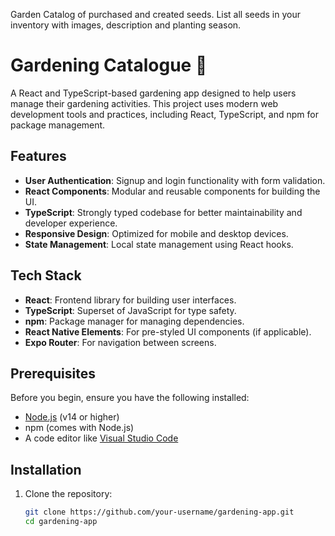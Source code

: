 Garden Catalog of purchased and created seeds. List all seeds in your inventory with images, description and planting season.
# Gardening Catalogue 🌱

A React and TypeScript-based gardening app designed to help users manage their gardening activities. This project uses modern web development tools and practices, including React, TypeScript, and npm for package management.

## Features

- **User Authentication**: Signup and login functionality with form validation.
- **React Components**: Modular and reusable components for building the UI.
- **TypeScript**: Strongly typed codebase for better maintainability and developer experience.
- **Responsive Design**: Optimized for mobile and desktop devices.
- **State Management**: Local state management using React hooks.

## Tech Stack

- **React**: Frontend library for building user interfaces.
- **TypeScript**: Superset of JavaScript for type safety.
- **npm**: Package manager for managing dependencies.
- **React Native Elements**: For pre-styled UI components (if applicable).
- **Expo Router**: For navigation between screens.

## Prerequisites

Before you begin, ensure you have the following installed:

- [Node.js](https://nodejs.org/) (v14 or higher)
- npm (comes with Node.js)
- A code editor like [Visual Studio Code](https://code.visualstudio.com/)

## Installation

1. Clone the repository:
   ```bash
   git clone https://github.com/your-username/gardening-app.git
   cd gardening-app
